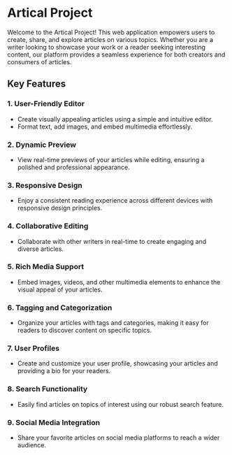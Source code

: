 # Artical Project

Welcome to the Artical Project! This web application empowers users to create, share, and explore articles on various topics. Whether you are a writer looking to showcase your work or a reader seeking interesting content, our platform provides a seamless experience for both creators and consumers of articles.

## Key Features

### 1. **User-Friendly Editor**
   - Create visually appealing articles using a simple and intuitive editor.
   - Format text, add images, and embed multimedia effortlessly.

### 2. **Dynamic Preview**
   - View real-time previews of your articles while editing, ensuring a polished and professional appearance.

### 3. **Responsive Design**
   - Enjoy a consistent reading experience across different devices with responsive design principles.

### 4. **Collaborative Editing**
   - Collaborate with other writers in real-time to create engaging and diverse articles.

### 5. **Rich Media Support**
   - Embed images, videos, and other multimedia elements to enhance the visual appeal of your articles.

### 6. **Tagging and Categorization**
   - Organize your articles with tags and categories, making it easy for readers to discover content on specific topics.

### 7. **User Profiles**
   - Create and customize your user profile, showcasing your articles and providing a bio for your readers.

### 8. **Search Functionality**
   - Easily find articles on topics of interest using our robust search feature.

### 9. **Social Media Integration**
   - Share your favorite articles on social media platforms to reach a wider audience.



